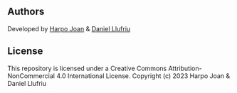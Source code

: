 ## Authors
Developed by [Harpo Joan](https://github.com/helveticka) & [Daniel Llufriu](https://github.com/danillr6)

## License
This repository is licensed under a Creative Commons Attribution-NonCommercial 4.0 International License.
Copyright (c) 2023 Harpo Joan & Daniel Llufriu
